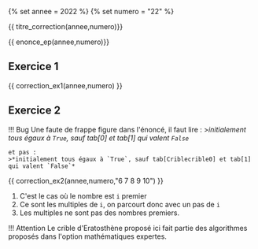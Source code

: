 {% set annee = 2022 %}
{% set numero = "22" %}


{{ titre_correction(annee,numero)}}

{{ enonce_ep(annee,numero)}}
 

## Exercice 1

{{ correction_ex1(annee,numero) }}
  
## Exercice 2 
 
!!! Bug
    Une faute de frappe figure dans l'énoncé, il faut lire :
    >*initialement tous égaux à `True`, sauf tab[0] et tab[1] qui valent `False`* 

    et pas :
    >*initialement tous égaux à `True`, sauf tab[Criblecrible0] et tab[1] qui valent `False`*

{{ correction_ex2(annee,numero,"6 7 8 9 10") }}

1. C'est le cas où le nombre est `i` premier
2. Ce sont les multiples de `i`, on parcourt donc avec un pas de `i`
3. Les multiples ne sont pas des nombres premiers.

!!! Attention
    Le crible d'Eratosthène proposé ici fait partie des algorithmes proposés dans l'option mathématiques expertes. 
